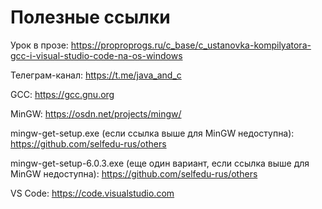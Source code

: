 # Полезные ссылки

Урок в прозе: https://proproprogs.ru/c_base/c_ustanovka-kompilyatora-gcc-i-visual-studio-code-na-os-windows

Телеграм-канал: https://t.me/java_and_c

GCC: https://gcc.gnu.org

MinGW: https://osdn.net/projects/mingw/

mingw-get-setup.exe (если ссылка выше для MinGW недоступна): https://github.com/selfedu-rus/others

mingw-get-setup-6.0.3.exe (еще один вариант, если ссылка выше для MinGW недоступна): https://github.com/selfedu-rus/others

VS Code: https://code.visualstudio.com